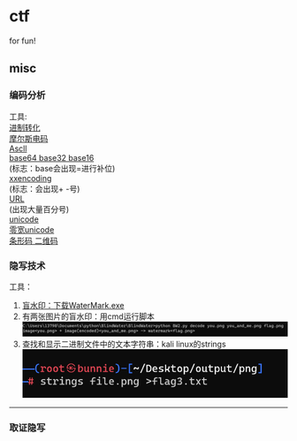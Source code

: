 # ctf
for fun!


## misc

### 编码分析

工具:    
[进制转化](https://www.sojson.com/hexconvert.html)    
[摩尔斯电码](http://www.zhongguosou.com/zonghe/moErSiCodeConverter.aspx)    
[Ascll](https://www.asciim.cn/m/tools/convert_ascii_to_string.html)    
[base64 base32 base16](https://www.qqxiuzi.cn/bianma/base64.htm)    
(标志：base会出现=进行补位)    
[xxencoding](http://web.chacuo.net/charsetxxencode)    
(标志：会出现+ -号)     
[URL](http://web.chacuo.net/charseturlencode)    
(出现大量百分号)    
[unicode](https://c.runoob.com/front-end/3602/)   
[零宽unicode](https://330k.github.io/misc_tools/unicode_steganography.html)   
[条形码 二维码](https://online-barcode-reader.inliteresearch.com/)    


### 隐写技术

工具：   
1. [盲水印：下载WaterMark.exe](https://url61.ctfile.com/f/tempdir-VzdRZAE3WjpUZVEwVGMHZAItADkFPFxkXT5ZPQ5tADsKaQQ3Ai1bMlVgBGNSZgNoBjVTagI0CjoAbQ)
2. 有两张图片的盲水印：用cmd运行脚本![在cmd中运行脚本](cmd.png)
3. 查找和显示二进制文件中的文本字符串：kali linux的strings![kali linux](strings.png)  





***

### 取证隐写






